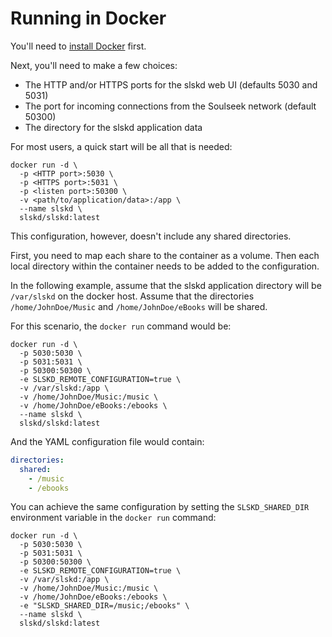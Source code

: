 # Running in Docker

You'll need to [install Docker](https://docs.docker.com/get-docker/) first.

Next, you'll need to make a few choices:

* The HTTP and/or HTTPS ports for the slskd web UI (defaults 5030 and 5031)
* The port for incoming connections from the Soulseek network (default 50300)
* The directory for the slskd application data

For most users, a quick start will be all that is needed:

```shell
docker run -d \
  -p <HTTP port>:5030 \
  -p <HTTPS port>:5031 \
  -p <listen port>:50300 \
  -v <path/to/application/data>:/app \
  --name slskd \
  slskd/slskd:latest
```

This configuration, however, doesn't include any shared directories.

First, you need to map each share to the container as a volume. Then each local directory within the container needs to be added to the configuration.

In the following example, assume that the slskd application directory will be `/var/slskd` on the docker host. Assume that the directories `/home/JohnDoe/Music` and `/home/JohnDoe/eBooks` will be shared.

For this scenario, the `docker run` command would be:

```shell
docker run -d \
  -p 5030:5030 \
  -p 5031:5031 \
  -p 50300:50300 \
  -e SLSKD_REMOTE_CONFIGURATION=true \
  -v /var/slskd:/app \
  -v /home/JohnDoe/Music:/music \
  -v /home/JohnDoe/eBooks:/ebooks \
  --name slskd \
  slskd/slskd:latest
```

And the YAML configuration file would contain:

```yaml
directories:
  shared:
    - /music
    - /ebooks
```

You can achieve the same configuration by setting the `SLSKD_SHARED_DIR` environment variable in the `docker run` command:

```shell
docker run -d \
  -p 5030:5030 \
  -p 5031:5031 \
  -p 50300:50300 \
  -e SLSKD_REMOTE_CONFIGURATION=true \
  -v /var/slskd:/app \
  -v /home/JohnDoe/Music:/music \
  -v /home/JohnDoe/eBooks:/ebooks \
  -e "SLSKD_SHARED_DIR=/music;/ebooks" \
  --name slskd \
  slskd/slskd:latest
```